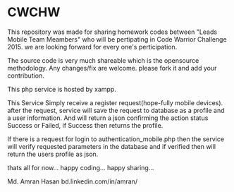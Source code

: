 # CWCHW

This repository was made for sharing homework codes between "Leads Mobile Team Meambers" 
who will be pertipating in Code Warrior Challenge 2015. we are looking forward for every one's perticipation.

The source code is very much shareable which is the opensource methodology.
Any changes/fix are welcome. please fork it and add your contribution.

This php service is hosted by xampp.

This Service Simply receive a register request(hope-fully mobile devices). 
after the request, service will save the request to database as a profile and a user information. 
And will return a json confirming the action status Success or Failed, 
if Success then returns the profile.

If there is a request for login to authentication_mobile.php then the service will verify requested 
parameters in the database and if verified then will return the users profile as json.

thats all for now... happy coding... happy sharing...

Md. Amran Hasan
bd.linkedin.com/in/amran/
